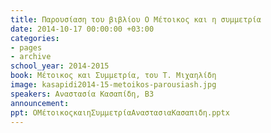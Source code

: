 ```yaml
---
title: Παρουσίαση του βιβλίου Ο Μέτοικος και η συμμετρία
date: 2014-10-17 00:00:00 +03:00
categories:
- pages
- archive
school_year: 2014-2015
book: Μέτοικος και Συμμετρία, του Τ. Μιχαηλίδη
image: kasapidi2014-15-metoikos-parousiash.jpg
speakers: Aναστασία Κασαπίδη, Β3
announcement: 
ppt: ΟΜέτοικοςκαιηΣυμμετρίαΑναστασιαΚασαπιδη.pptx
---
```


